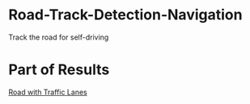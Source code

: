 # Road-Track-Detection-Navigation
Track the road for self-driving

# Part of Results
[Road with Traffic Lanes](https://youtu.be/IhNhg2Se_Ro)
